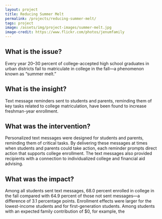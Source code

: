 ```yaml
---
layout: project
title: Reducing Summer Melt
permalink: /projects/reducing-summer-melt/
tags: project
image: /assets/img/project-images/summer-melt.jpg
image-credit: https://www.flickr.com/photos/jenumfamily
---
```

## What is the issue?

Every year 20–30 percent of college-accepted high school graduates in urban districts fail to matriculate in college in the fall—a phenomenon known as “summer melt.”

## What is the insight?

Text message reminders sent to students and parents, reminding them of key tasks related to college matriculation, have been found to increase freshman-year enrollment.

## What was the intervention?

Personalized text messages were designed for students and parents, reminding them of critical tasks.  By delivering these messages at times when students and parents could take action, each reminder prompts direct action that supports college enrollment. The text messages also provided recipients with a connection to individualized college and financial aid advising.

## What was the impact?

Among all students sent text messages, 68.0 percent enrolled in college in the fall compared with 64.9 percent of those not sent messages—a difference of 3.1 percentage points. Enrollment effects were larger for the lowest-income students and for first-generation students. Among students with an expected family contribution of $0, for example, the
